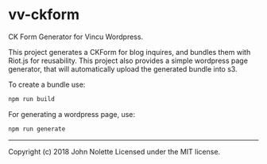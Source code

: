 # vv-ckform
CK Form Generator for Vincu Wordpress.

This project generates a CKForm for blog inquires, and bundles them with Riot.js for reusability. This project also provides a simple wordpress page generator, that will automatically upload the generated bundle into s3.

To create a bundle use:
```sh
npm run build
```

For generating a wordpress page, use:
```sh
npm run generate
```

---

Copyright (c) 2018 John Nolette Licensed under the MIT license.
